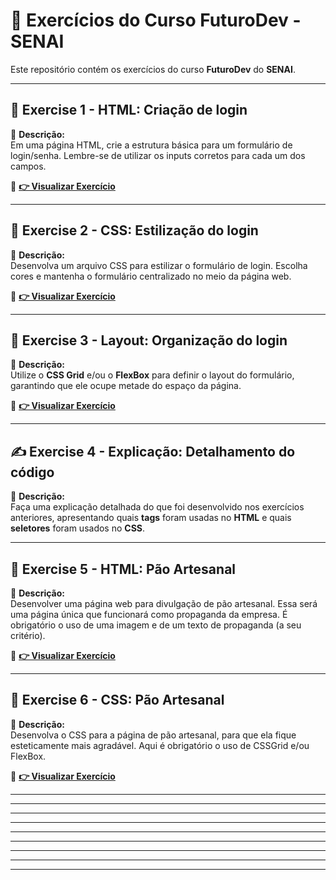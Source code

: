 # 🚀 Exercícios do Curso **FuturoDev** - SENAI

Este repositório contém os exercícios do curso **FuturoDev** do **SENAI**.

---

## 📝 **Exercise 1 - HTML: Criação de login**
📌 **Descrição:**  
Em uma página HTML, crie a estrutura básica para um formulário de login/senha. Lembre-se de utilizar os inputs corretos para cada um dos campos.

🔗 **[👉 Visualizar Exercício](https://mocodifyx.github.io/FuturoDev_Senai/Exercise_1/)**  

---

## 🎨 **Exercise 2 - CSS: Estilização do login**
📌 **Descrição:**  
Desenvolva um arquivo CSS para estilizar o formulário de login. Escolha cores e mantenha o formulário centralizado no meio da página web.

🔗 **[👉 Visualizar Exercício](https://mocodifyx.github.io/FuturoDev_Senai/Exercise_2/)**  

---

## 📐 **Exercise 3 - Layout: Organização do login**
📌 **Descrição:**  
Utilize o **CSS Grid** e/ou o **FlexBox** para definir o layout do formulário, garantindo que ele ocupe metade do espaço da página.

🔗 **[👉 Visualizar Exercício](https://mocodifyx.github.io/FuturoDev_Senai/Exercise_3/)**  

---

## ✍️ **Exercise 4 - Explicação: Detalhamento do código**
📌 **Descrição:**  
Faça uma explicação detalhada do que foi desenvolvido nos exercícios anteriores, apresentando quais **tags** foram usadas no **HTML** e quais **seletores** foram usados no **CSS**.

---

## 📝 **Exercise 5 - HTML: Pão Artesanal**
📌 **Descrição:**  
Desenvolver uma página web para divulgação de pão artesanal. Essa será uma página única que funcionará como propaganda da empresa.
É obrigatório o uso de uma imagem e de um texto de propaganda (a seu critério).

🔗 **[👉 Visualizar Exercício](https://mocodifyx.github.io/FuturoDev_Senai/Exercise_5/)**

---

## 🎨 **Exercise 6 - CSS: Pão Artesanal**
📌 **Descrição:**  
Desenvolva o CSS para a página de pão artesanal, para que ela fique esteticamente mais agradável.
Aqui é obrigatório o uso de CSSGrid e/ou FlexBox.

🔗 **[👉 Visualizar Exercício](https://mocodifyx.github.io/FuturoDev_Senai/Exercise_5/)** 

---

---

---

---

---

---

---

---

---

